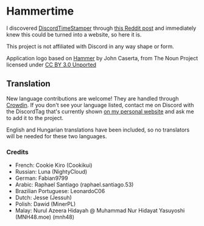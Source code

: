 <h1>Hammertime <a title="Crowdin" target="_blank" href="https://crowdin.com/project/hammertime"><img src="https://badges.crowdin.net/hammertime/localized.svg" alt=""></a></h1>

I discovered [DiscordTimeStamper] through [this Reddit post] and immediately knew this could be turned into a website,
so here it is.

[discordtimestamper]: https://github.com/TimeTravelPenguin/DiscordTimeStamper/
[this reddit post]: https://www.reddit.com/r/discordapp/comments/oiv86b/i_made_a_tool_to_make_timestamps_for_discord/

This project is not affiliated with Discord in any way shape or form.

Application logo based on [Hammer] by John Caserta, from The Noun Project licensed under [CC BY 3.0 Unported]

[hammer]: https://meta.m.wikimedia.org/wiki/File:Hammer_-_Noun_project_1306.svg
[cc by 3.0 unported]: https://creativecommons.org/licenses/by/3.0/deed.en

## Translation

New language contributions are welcome! They are handled through [Crowdin]. If you don't see your language listed,
contact me on Discord with the DiscordTag that's currently shown [on my personal website] and ask me to add it to the
project.

[crowdin]: https://crowdin.com/project/hammertime
[on my personal website]: https://djdavid98.art/#contact

English and Hungarian translations have been included, so no translators will be needed for these two languages.

### Credits

- French: Cookie Kiro (Cookikui)
- Russian: Luna (NightyCloud)
- German: Fabian9799
- Arabic: Raphael Santiago (raphael.santiago.53)
- Brazilian Portuguese: LeonardoC06
- Dutch: Jesse (Jessuh)
- Polish: Dawid (MinerPL)
- Malay: Nurul Azeera Hidayah @ Muhammad Nur Hidayat Yasuyoshi (MNH48.moe) (mnh48)
